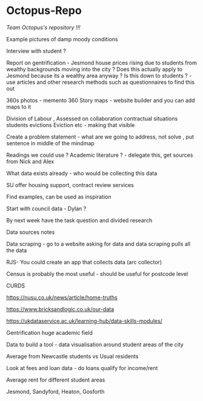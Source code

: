 # Octopus-Repo
_Team Octopus's repository !!!_

Example pictures of damp moody conditions

Interview with student ?  

Report on gentrification - Jesmond house prices rising due to students from wealthy backgrounds moving into the city ?
Does this actually apply to Jesmond because its a wealthy area anyway ? Is this down to students ? - use articles and other research methods such as questionnaires to find this out 


360s photos - memento 360 
Story maps - website builder and you can add maps to it 

Division of Labour , Assessed on collaboration 
contractual situations
students evictions 
Eviction etc - making that visible 

Create a problem statement - what are we going to address, not solve ,  put sentence in middle of the mindmap

Readings we could use ? Academic literature ? - delegate this, get sources from Nick and Alex 

What data exists already - who would be collecting this data 

SU offer housing support, contract review services 

Find examples, can be used as inspiration 

Start with council data - Dylan ? 

By next week have the task question and divided research 

Data sources notes

Data scraping - go to a website asking for data and data scraping pulls all the data 

RJS- You could create an app that collects data (arc collector) 

Census is probably the most useful - should be useful for postcode level 

CURDS 

https://nusu.co.uk/news/article/home-truths

https://www.bricksandlogic.co.uk/our-data

https://ukdataservice.ac.uk/learning-hub/data-skills-modules/

Gentrification huge academic field 

Data to build a tool - data visualisation around student areas of the city 

Average from Newcastle students vs Usual residents 

Look at fees and loan data - do loans qualify for income/rent 

Average rent for different student areas 

Jesmond, Sandyford, Heaton, Gosforth